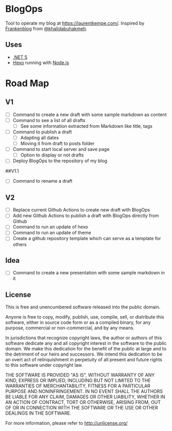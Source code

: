 ﻿# BlogOps

Tool to operate my blog at https://laurentkempe.com/.
Inspired by [Frankenblog](https://khalidabuhakmeh.com/supercharge-blogging-with-frankenblog) from [@khalidabuhakmeh](https://github.com/khalidabuhakmeh).

## Uses

* [.NET 5](https://dotnet.microsoft.com/download/dotnet/5.0)
* [Hexo](https://hexo.io/) running with [Node.js](https://nodejs.org/en/)

# Road Map

## V1
- [ ] Command to create a new draft with some sample markdown as content
- [ ] Command to see a list of all drafts
  - [ ] See some information extracted from Markdown like title, tags
- [ ] Command to publish a draft
    - [ ] Adapting all dates
    - [ ] Moving it from draft to posts folder
- [ ] Command to start local server and save page
  - [ ] Option to display or not drafts
- [ ] Deploy BlogOps to the repository of my blog

##V1.1
- [ ] Command to rename a draft

## V2
- [ ] Replace current Github Actions to create new draft with BlogOps 
- [ ] Add new Github Actions to publish a draft with BlogOps directly from Github 
- [ ] Command to run an update of hexo
- [ ] Command to run an update of theme
- [ ] Create a github repository template which can serve as a template for others

## Idea

- [ ] Command to create a new presentation with some sample markdown in it

## License

This is free and unencumbered software released into the public domain.

Anyone is free to copy, modify, publish, use, compile, sell, or
distribute this software, either in source code form or as a compiled
binary, for any purpose, commercial or non-commercial, and by any
means.

In jurisdictions that recognize copyright laws, the author or authors
of this software dedicate any and all copyright interest in the
software to the public domain. We make this dedication for the benefit
of the public at large and to the detriment of our heirs and
successors. We intend this dedication to be an overt act of
relinquishment in perpetuity of all present and future rights to this
software under copyright law.

THE SOFTWARE IS PROVIDED "AS IS", WITHOUT WARRANTY OF ANY KIND,
EXPRESS OR IMPLIED, INCLUDING BUT NOT LIMITED TO THE WARRANTIES OF
MERCHANTABILITY, FITNESS FOR A PARTICULAR PURPOSE AND NONINFRINGEMENT.
IN NO EVENT SHALL THE AUTHORS BE LIABLE FOR ANY CLAIM, DAMAGES OR
OTHER LIABILITY, WHETHER IN AN ACTION OF CONTRACT, TORT OR OTHERWISE,
ARISING FROM, OUT OF OR IN CONNECTION WITH THE SOFTWARE OR THE USE OR
OTHER DEALINGS IN THE SOFTWARE.

For more information, please refer to <http://unlicense.org/>
